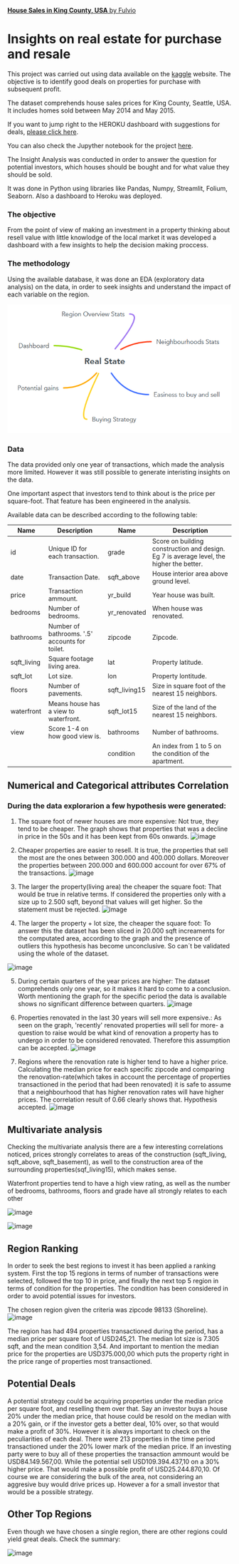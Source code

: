 <div id="wrapper">

<div id="main">

<div class="inner">

[**House Sales in King County, USA** by Fulvio](index.html)

<div id="banner" class="section">

<div class="content">

# Insights on real estate for purchase and resale

This project was carried out using data available on the
[kaggle](https://www.kaggle.com/datasets/harlfoxem/housesalesprediction)
website. The objective is to identify good deals on properties for
purchase with subsequent profit.

The dataset comprehends house sales prices for King County, Seattle,
USA. It includes homes sold between May 2014 and May 2015.

If you want to jump right to the HEROKU dashboard with suggestions for
deals, [please click here](https://house-analysis-dashboard.herokuapp.com/).

You can also check the Jupyther notebook for the project [here](https://github.com/fusaa/house-dashboard/blob/main/0%20-%20king%20county.ipynb).
</div>

</div>

<div class="section">

The Insight Analysis was conducted in order to answer the question for
potential investors, which houses should be bought and for what value
they should be sold.

It was done in Python using libraries like Pandas, Numpy, Streamlit,
Folium, Seaborn. Also a dashboard to Heroku was deployed.

<div class="col-4 col-12-medium">


### The objective

From the point of view of making an investment in a property thinking
about resell value with little knowlodge of the local market it was
developed a dashboard with a few insights to help the decision making
proccess.

### The methodology

Using the available database, it was done an EDA (exploratory data analysis) on the
data, in order to seek insights and understand the impact of each variable on the region.

![image](./MindMap.png)
  
### Data

  The data provided only one year of transactions, which made the
analysis more limited. However it was still possible to generate
interisting insights on the data.
  
One important aspect that investors tend to think about is the price per square-foot. That feature has been engineered in the analysis.

Available data can be described according to the following table:


| Name         | Description                                    | Name           | Description                                                                              |
| ------------ | ---------------------------------------------- | -------------- | ---------------------------------------------------------------------------------------- |
| id           | Unique ID for each transaction.                | grade          | Score on building construction and design. Eg 7 is average level, the higher the better. |
| date         | Transaction Date.                              | sqft\_above    | House interior area above ground level.                                                  |
| price        | Transaction ammount.                           | yr\_build      | Year house was built.                                                                    |
| bedrooms     | Number of bedrooms.                            | yr\_renovated  | When house was renovated.                                                                |
| bathrooms    | Number of bathrooms. '.5' accounts for toilet. | zipcode        | Zipcode.                                                                                 |
| sqft\_living | Square footage living area.                    | lat            | Property latitude.                                                                       |
| sqft\_lot    | Lot size.                                      | lon            | Property lontitude.                                                                      |
| floors       | Number of pavements.                           | sqft\_living15 | Size in square foot of the nearest 15 neighbors.                                         |
| waterfront   | Means house has a view to waterfront.          | sqft\_lot15    | Size of the land of the nearest 15 neighbors.                                            |
| view         | Score 1-4 on how good view is.                 | bathrooms      | Number of bathrooms.                                                                     |
|              |                                                | condition      | An index from 1 to 5 on the condition of the apartment.                                  |





## Numerical and Categorical attributes Correlation
  
  
### During the data explorarion a few hypothesis were generated:
  1) The square foot of newer houses are more expensive:
  Not true, they tend to be cheaper. The graph shows that properties that was a decline in price in the 50s and it has been kept from 60s onwards.
  ![image](https://user-images.githubusercontent.com/66756007/175946753-a4f0545f-7a9a-46cb-89a4-d7a9f2969971.png)

  2) Cheaper properties are easier to resell.
  It is true, the properties that sell the most are the ones between 300.000 and 400.000 dollars. Moreover the properties between 200.000 and 600.000 account for over 67% of the transactions.
  ![image](https://user-images.githubusercontent.com/66756007/175947287-c685603f-9370-4bd4-9e49-bdeab8e9dce2.png)

  3) The larger the property(living area) the cheaper the square foot:
  That would be true in relative terms. If considered the properties only with a size up to 2.500 sqft, beyond that values will get higher. So the statement must be rejected.
  ![image](https://user-images.githubusercontent.com/66756007/175947619-57826309-f859-4910-9986-bfe74919dee0.png)

  4) The larger the property + lot size, the cheaper the square foot:
  To answer this the dataset has been sliced in 20.000 sqft increaments for the computated area, according to the graph and the presence of outliers this hypothesis has become unconclusive. So can´t be validated using the whole of the dataset.
  
  ![image](https://user-images.githubusercontent.com/66756007/175947936-531fb2ae-6a6b-4201-9bde-be860731c314.png)

  5) During certain quarters of the year prices are higher:
  The dataset comprehends only one year, so it makes it hard to come to a conclusion. Worth mentioning the graph for the specific period the data is available shows no significant difference between quarters.
  ![image](https://user-images.githubusercontent.com/66756007/175948131-e6225c6f-41f6-4935-a19c-cf176f448871.png)
  
  6) Properties renovated in the last 30 years will sell more expensive.:
  As seen on the graph, 'recently' renovated properties will sell for more- a question to raise would be what kind of renovation a property has to undergo in order to be considered renovated.  Therefore this assumption can be accepted.
  ![image](https://user-images.githubusercontent.com/66756007/175949030-bc3270ae-93ad-430b-997a-32affa301314.png)



  
  7) Regions where the renovation rate is higher tend to have a higher price.
  Calculating the median price for each specific zipcode and comparing the renovation-rate(which takes in account the percentage of properties transactioned in the period that had been renovated) it is safe to assume that a neighbourhood that has higher renovation rates will have higher prices. The correlation result of 0.66 clearly shows that. Hypothesis accepted.
  ![image](https://user-images.githubusercontent.com/66756007/175949159-71990459-333e-47b9-94d7-5bcc6d2b59c6.png)
  
  
  
 ##  Multivariate analysis
  Checking the multivariate analysis there are a few interesting correlations noticed, prices strongly correlates to areas of the construction (sqft_living, sqft_above, sqft_basement), as well to the construction area of the surrounding properties(sqf_living15), which makes sense.

Waterfront properties tend to have a high view rating, as well as the number of bedrooms, bathrooms, floors and grade have all strongly relates to each other

![image](https://user-images.githubusercontent.com/66756007/175943062-a7c91ae3-151b-45f9-8623-d756828d9d09.png)


![image](https://user-images.githubusercontent.com/66756007/175942914-7fcdaeea-f7ad-4bc9-a0eb-c508d2f18659.png)


## Region Ranking
In order to seek the best regions to invest it has been applied a ranking system. First the top 15 regions in terms of number of transactions were selected, followed the top 10 in price, and finally the next top 5 region in terms of condition for the properties. The condition has been considered in order to avoid potential issues for investors.

The chosen region given the criteria was zipcode 98133 (Shoreline).
![image](https://user-images.githubusercontent.com/66756007/176123662-a818c606-a31c-4c23-8fa5-7ea7a0c5ceda.png)

The region has had 494 properties transactioned during the period, has a median price per square foot of USD245,21. The median lot size is 7.305 sqft, and the mean condition 3,54. And important to mention the median price for the properties are USD375.000,00 which puts the property right in the price range of properties most transactioned.

## Potential Deals

A potential strategy could be acquiring properties under the median price per square foot, and reselling them over that. Say an investor buys a house 20% under the median price, that house could be resold on the median with a 20% gain, or if the investor gets a better deal, 10% over, so that would make a profit of 30%. However it is always important to check on the peculiarities of each deal. There were 213 properties in the time period transactioned under 
the 20% lower mark of the median price. If an investing party were to buy all of these properties the transaction ammount would be USD84.149.567,00. While the potential sell USD109.394.437,10 on a 30% higher price. That would make a possible profit of USD25.244.870,10. Of course we are considering the bulk of the area, not considering an aggresive buy would drive prices up. However a for a small investor that would be a possible strategy.

## Other Top Regions

Even though we have chosen a single region, there are other regions could yield great deals. Check the summary:

![image](https://user-images.githubusercontent.com/66756007/176127715-cfaccd73-929c-46c4-9c8c-7beb25c7d4ab.png)







